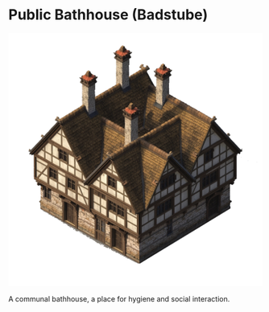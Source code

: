 # Public Bathhouse (Badstube)

![Public Bathhouse (Badstube)](../../assets/buildings/bathhouse.png)

A communal bathhouse, a place for hygiene and social interaction.
